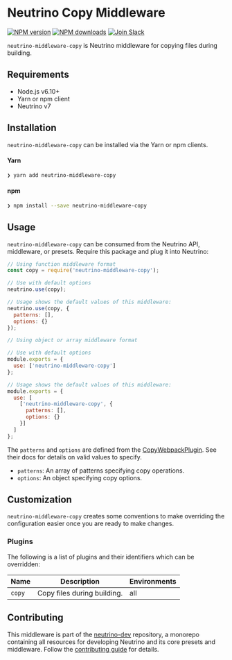 # Neutrino Copy Middleware
[![NPM version][npm-image]][npm-url] [![NPM downloads][npm-downloads]][npm-url] [![Join Slack][slack-image]][slack-url]

`neutrino-middleware-copy` is Neutrino middleware for copying files during building.

## Requirements

- Node.js v6.10+
- Yarn or npm client
- Neutrino v7

## Installation

`neutrino-middleware-copy` can be installed via the Yarn or npm clients.

#### Yarn

```bash
❯ yarn add neutrino-middleware-copy
```

#### npm

```bash
❯ npm install --save neutrino-middleware-copy
```

## Usage

`neutrino-middleware-copy` can be consumed from the Neutrino API, middleware, or presets. Require this package
and plug it into Neutrino:

```js
// Using function middleware format
const copy = require('neutrino-middleware-copy');

// Use with default options
neutrino.use(copy);

// Usage shows the default values of this middleware:
neutrino.use(copy, {
  patterns: [],
  options: {}
});
```

```js
// Using object or array middleware format

// Use with default options
module.exports = {
  use: ['neutrino-middleware-copy']
};

// Usage shows the default values of this middleware:
module.exports = {
  use: [
    ['neutrino-middleware-copy', {
      patterns: [],
      options: {}
    }]
  ]
};
```

The `patterns` and `options` are defined from the [CopyWebpackPlugin](https://github.com/kevlened/copy-webpack-plugin).
See their docs for details on valid values to specify.

- `patterns`: An array of patterns specifying copy operations.
- `options`: An object specifying copy options.

## Customization

`neutrino-middleware-copy` creates some conventions to make overriding the configuration easier once you are ready to
make changes.

### Plugins

The following is a list of plugins and their identifiers which can be overridden:

| Name | Description | Environments |
| ---- | ----------- | ------------ |
| `copy` |  Copy files during building. | all |

## Contributing

This middleware is part of the [neutrino-dev](https://github.com/mozilla-neutrino/neutrino-dev) repository, a monorepo
containing all resources for developing Neutrino and its core presets and middleware. Follow the
[contributing guide](https://neutrino.js.org/contributing) for details.

[npm-image]: https://img.shields.io/npm/v/neutrino-middleware-copy.svg
[npm-downloads]: https://img.shields.io/npm/dt/neutrino-middleware-copy.svg
[npm-url]: https://npmjs.org/package/neutrino-middleware-copy
[slack-image]: https://neutrino-slack.herokuapp.com/badge.svg
[slack-url]: https://neutrino-slack.herokuapp.com/
